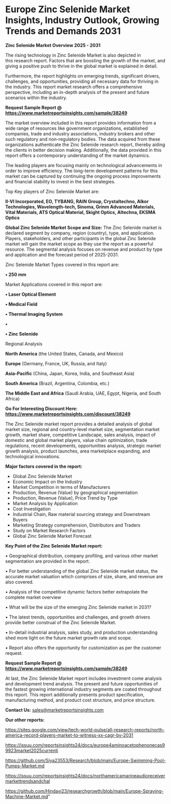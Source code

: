# Europe Zinc Selenide Market Insights, Industry Outlook, Growing Trends and Demands 2031

<Strong> Zinc Selenide Market Overview 2025 - 2031</strong>

The rising technology in Zinc Selenide Market is also depicted in this research report. Factors that are boosting the growth of the market, and giving a positive push to thrive in the global market is explained in detail.

Furthermore, the report highlights on emerging trends, significant drivers, challenges, and opportunities, providing all necessary data for thriving in the industry. This report market research offers a comprehensive perspective, including an in-depth analysis of the present and future scenarios within the industry.

<strong>Request Sample Report @ <a href=https://www.marketreportsinsights.com/sample/38249>https://www.marketreportsinsights.com/sample/38249</a></strong>

The market overview included in this report provides information from a wide range of resources like government organizations, established companies, trade and industry associations, industry brokers and other such regulatory and non-regulatory bodies. The data acquired from these organizations authenticate the Zinc Selenide research report, thereby aiding the clients in better decision making. Additionally, the data provided in this report offers a contemporary understanding of the market dynamics.

The leading players are focusing mainly on technological advancements in order to improve efficiency. The long-term development patterns for this market can be captured by continuing the ongoing process improvements and financial stability to invest in the best strategies.

Top Key players of Zinc Selenide Market are:

<strong>II-VI Incorporated, EO, TYBANG, RAIN Group, Crystaltechno, Alkor Technologies, Wavelength-tech, Sinoma, Grinm Advanced Materials, Vital Materials, ATS Optical Material, Skight Optics, Altechna, EKSMA Optics</strong>

<strong><b>Global Zinc Selenide Market Scope and Size:</b></strong>
The Zinc Selenide market is declared segment by company, region (country), type, and application. Players, stakeholders, and other participants in the global Zinc Selenide market will gain the market scope as they use the report as a powerful resource. The segmental analysis focuses on revenue and product by type and application and the forecast period of 2025-2031.

Zinc Selenide Market Types covered in this report are:

<strong>•  250 mm</strong>

Market Applications covered in this report are:

<strong>•  Laser Optical Element

•  Medical Field

•  Thermal Imaging System

•  

•  Zinc Selenide</strong> 

Regional Analysis

<strong>North America</strong> (the United States, Canada, and Mexico)

<strong>Europe</strong> (Germany, France, UK, Russia, and Italy)

<strong>Asia-Pacific</strong> (China, Japan, Korea, India, and Southeast Asia)

<strong>South America</strong> (Brazil, Argentina, Colombia, etc.)

<strong>The Middle East and Africa</strong> (Saudi Arabia, UAE, Egypt, Nigeria, and South Africa)

<strong>Go For Interesting Discount Here: <a href=https://www.marketreportsinsights.com/discount/38249>https://www.marketreportsinsights.com/discount/38249</a></strong>

The Zinc Selenide market report provides a detailed analysis of global market size, regional and country-level market size, segmentation market growth, market share, competitive Landscape, sales analysis, impact of domestic and global market players, value chain optimization, trade regulations, recent developments, opportunities analysis, strategic market growth analysis, product launches, area marketplace expanding, and technological innovations.

<strong><b>Major factors covered in the report:</b></strong>
<ul>
  <li>Global Zinc Selenide Market </li>
  <li>Economic Impact on the Industry</li>
  <li>Market Competition in terms of Manufacturers</li>
  <li>Production, Revenue (Value) by geographical segmentation</li>
  <li>Production, Revenue (Value), Price Trend by Type</li>
  <li>Market Analysis by Application</li>
  <li>Cost Investigation</li>
  <li>Industrial Chain, Raw material sourcing strategy and Downstream Buyers</li>
  <li>Marketing Strategy comprehension, Distributors and Traders</li>
  <li>Study on Market Research Factors</li>
  <li>Global Zinc Selenide Market Forecast</li>
</ul>

<strong><b>Key Point of the Zinc Selenide Market report:</b></strong>

• Geographical distribution, company profiling, and various other market segmentation are provided in the report.

• For better understanding of the global Zinc Selenide market status, the accurate market valuation which comprises of size, share, and revenue are also covered.

• Analysis of the competitive dynamic factors better extrapolate the complete market overview

• What will be the size of the emerging Zinc Selenide market in 2031?

• The latest trends, opportunities and challenges, and growth drivers provide better construal of the Zinc Selenide Market.

• In-detail industrial analysis, sales study, and production understanding shed more light on the future market growth rate and scope.

• Report also offers the opportunity for customization as per the customer request.

<strong>Request Sample Report @ <a href=https://www.marketreportsinsights.com/sample/38249>https://www.marketreportsinsights.com/sample/38249</a></strong>

At last, the Zinc Selenide Market report includes investment come analysis and development trend analysis. The present and future opportunities of the fastest growing international industry segments are coated throughout this report. This report additionally presents product specification, manufacturing method, and product cost structure, and price structure.

<strong>Contact Us:</strong>
sales@marketreportsinsights.com

<strong>Our other reports:</strong>

<a href=https://sites.google.com/view/tech-world-pulse/all-research-reports/north-america-record-players-market-to-witness-xx-cagr-by-2031>https://sites.google.com/view/tech-world-pulse/all-research-reports/north-america-record-players-market-to-witness-xx-cagr-by-2031</a>

<a href=https://issuu.com/reportsinsights24/docs/europe4aminoacetophenonecas99923market2025currenti>https://issuu.com/reportsinsights24/docs/europe4aminoacetophenonecas99923market2025currenti</a>

<a href=https://github.com/Siya23553/Research/blob/main/Europe-Swimming-Pool-Pumps-Market.md>https://github.com/Siya23553/Research/blob/main/Europe-Swimming-Pool-Pumps-Market.md</a>

<a href=https://issuu.com/reportsinsights24/docs/northamericamarineaudioreceivermarkettrendsandchal>https://issuu.com/reportsinsights24/docs/northamericamarineaudioreceivermarkettrendsandchal</a>

<a href=https://github.com/Hindavi23/researchgrowth/blob/main/Europe-Spraying-Machine-Market.md>https://github.com/Hindavi23/researchgrowth/blob/main/Europe-Spraying-Machine-Market.md</a>"

